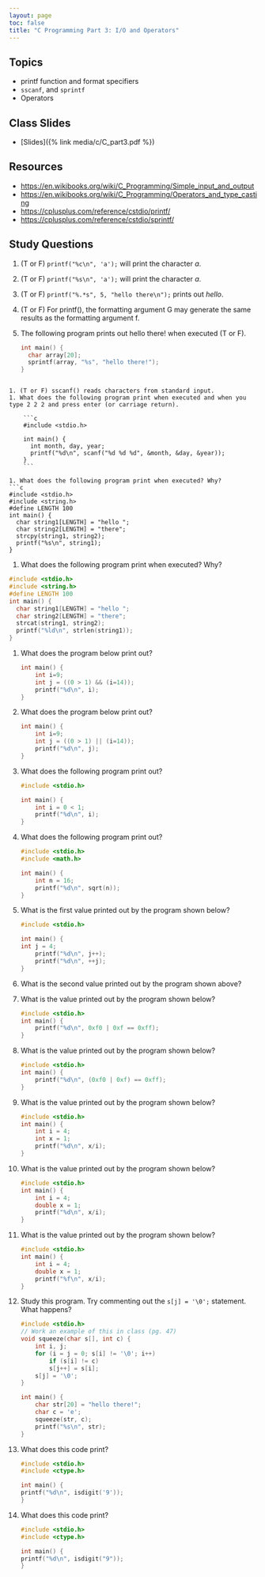 ```yaml
---
layout: page
toc: false
title: "C Programming Part 3: I/O and Operators"
---
```


## Topics
* printf function and format specifiers
* `sscanf`, and `sprintf`
* Operators

## Class Slides
* [Slides]({% link media/c/C_part3.pdf %})

## Resources
* <https://en.wikibooks.org/wiki/C_Programming/Simple_input_and_output>
* <https://en.wikibooks.org/wiki/C_Programming/Operators_and_type_casting>
* <https://cplusplus.com/reference/cstdio/printf/>
* <https://cplusplus.com/reference/cstdio/sprintf/>

## Study Questions
  1. (T or F) `printf("%c\n", 'a');` will print the character *a*.
  1. (T or F) `printf("%s\n", 'a');` will print the character *a*.
  1. (T or F) `printf("%.*s", 5, "hello there\n");` prints out *hello*.  
  1. (T or F) For printf(), the formatting argument G may generate the same results as the formatting argument f. 

 
1. The following program prints out hello there! when executed (T or F).
    ```c
    int main() {
      char array[20];
      sprintf(array, "%s", "hello there!");
    }
```

1. (T or F) sscanf() reads characters from standard input.
1. What does the following program print when executed and when you type 2 2 2 and press enter (or carriage return).

    ```c
    #include <stdio.h>

    int main() {
      int month, day, year;
      printf("%d\n", scanf("%d %d %d", &month, &day, &year));
    }
    ```

1. What does the following program print when executed? Why?
```c
#include <stdio.h>
#include <string.h>
#define LENGTH 100
int main() {
  char string1[LENGTH] = "hello ";
  char string2[LENGTH] = "there";
  strcpy(string1, string2);
  printf("%s\n", string1);
}
```


1. What does the following program print when executed? Why?
```c
#include <stdio.h>
#include <string.h>
#define LENGTH 100
int main() {
  char string1[LENGTH] = "hello ";
  char string2[LENGTH] = "there";
  strcat(string1, string2);
  printf("%ld\n", strlen(string1));
}
```

1. What does the program below print out? 
    ```c
    int main() {
        int i=9;
        int j = ((0 > 1) && (i=14));
        printf("%d\n", i);
    }
    ```

1. What does the program below print out? 
    ```c
    int main() {
        int i=9;
        int j = ((0 > 1) || (i=14));
        printf("%d\n", j);
    }
    ```

1. What does the following program print out? 
    ```c 
    #include <stdio.h>

    int main() {
        int i = 0 < 1;
        printf("%d\n", i);
    }
    ```

1. What does the following program print out? 
    ```c
    #include <stdio.h>
    #include <math.h>

    int main() {
        int n = 16;
        printf("%d\n", sqrt(n));
    }
    ```

1. What is the first value printed out by the program shown below? 
    ```c
    #include <stdio.h>

    int main() {
    int j = 4;
        printf("%d\n", j++);
        printf("%d\n", ++j);
    }
    ```

1. What is the second value printed out by the program shown above? 

1. What is the value printed out by the program shown below? 
    ```c
    #include <stdio.h>
    int main() {
        printf("%d\n", 0xf0 | 0xf == 0xff);
    }
    ```

1. What is the value printed out by the program shown below? 
    ```c
    #include <stdio.h>
    int main() {
        printf("%d\n", (0xf0 | 0xf) == 0xff);
    }
    ```

1. What is the value printed out by the program shown below? 
    ```c
    #include <stdio.h>
    int main() {
        int i = 4;
        int x = 1;
        printf("%d\n", x/i);
    }
    ```

1. What is the value printed out by the program shown below? 
    ```c
    #include <stdio.h>
    int main() {
        int i = 4;
        double x = 1;
        printf("%d\n", x/i);
    }
    ```

1. What is the value printed out by the program shown below? 
    ```c
    #include <stdio.h>
    int main() {
        int i = 4;
        double x = 1;
        printf("%f\n", x/i);
    }
    ```

1. Study this program. Try commenting out the `s[j] = '\0';` statement. What happens?
    ```c
    #include <stdio.h>
    // Work an example of this in class (pg. 47)
    void squeeze(char s[], int c) {
        int i, j;
        for (i = j = 0; s[i] != '\0'; i++)
            if (s[i] != c)
            s[j++] = s[i];
        s[j] = '\0';
    }

    int main() {
        char str[20] = "hello there!";
        char c = 'e';
        squeeze(str, c);
        printf("%s\n", str);
    }
    ```

1. What does this code print?
    ```c
    #include <stdio.h>
    #include <ctype.h>

    int main() {
    printf("%d\n", isdigit('9'));
    }

    ```

1. What does this code print?
    ```c
    #include <stdio.h>
    #include <ctype.h>

    int main() {
    printf("%d\n", isdigit("9"));
    }

    ```